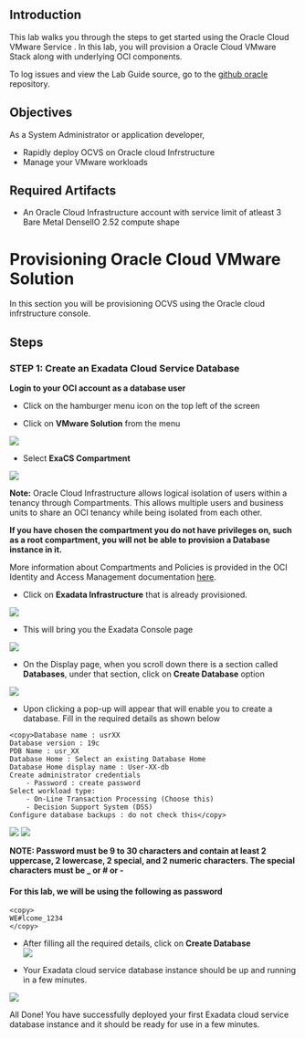 ## Introduction

This lab walks you through the steps to get started using the Oracle Cloud VMware Service . In this lab, you will provision a Oracle Cloud VMware Stack along with underlying OCI components.

To log issues and view the Lab Guide source, go to the [github oracle](https://github.com/oracle/learning-library/issues/new) repository.

## Objectives

As a System Administrator or application developer,

- Rapidly deploy OCVS on Oracle cloud Infrstructure 
- Manage your VMware workloads

## Required Artifacts

- An Oracle Cloud Infrastructure account with service limit of atleast 3 Bare Metal DenselIO 2.52 compute shape


# Provisioning Oracle Cloud VMware Solution

In this section you will be provisioning OCVS using the Oracle cloud infrstructure console.
## Steps

### STEP 1: Create an Exadata Cloud Service Database

**Login to your OCI account as a database user**

-  Click on the hamburger menu icon on the top left of the screen

-  Click on **VMware Solution** from the menu

![](./images/Infra/provision_db/oci_hamburger_menu.png " ")

- Select **ExaCS Compartment** 

![](./images/Infra/provision_db/oci_db_display.png " ")

**Note:** Oracle Cloud Infrastructure allows logical isolation of users within a tenancy through Compartments. This allows multiple users and business units to share an OCI tenancy while being isolated from each other.

**If you have chosen the compartment you do not have privileges on, such as a root compartment, you will not be able to provision a Database instance in it.**

More information about Compartments and Policies is provided in the OCI Identity and Access Management documentation [here](https://docs.cloud.oracle.com/iaas/Content/Identity/Tasks/managingcompartments.htm?tocpath=Services%7CIAM%7C_____13).

-  Click on **Exadata Infrastructure** that is already provisioned.

![](./images/Infra/provision_db/create_db.png " ")

-  This will bring you the Exadata Console page

![](./images/Infra/provision_db/oci_db_details.png " ")


-  On the Display page, when you scroll down there is a section called **Databases**, under that section, click on **Create Database** option

![](./images/Infra/provision_db/oci_db_list.png " ")

- Upon clicking a pop-up will appear that will enable you to create a database. Fill in the required details as shown below 

```
<copy>Database name : usrXX
Database version : 19c
PDB Name : usr_XX
Database Home : Select an existing Database Home
Database Home display name : User-XX-db
Create administrator credentials 
    - Password : create password 
Select workload type:
    - On-Line Transaction Processing (Choose this)
    - Decision Support System (DSS)
Configure database backups : do not check this</copy>
```
![](./images/Infra/provision_db/oci_create_db_1.png " ")
![](./images/Infra/provision_db/oci_create_db_2.png " ")

 **NOTE: Password must be 9 to 30 characters and contain at least 2 uppercase, 2 lowercase, 2 special, and 2 numeric characters. The special characters must be _ or # or -** 

#### For this lab, we will be using the following as password

```
<copy>
WE#lcome_1234
</copy>
```

- After filling all the required details, click on **Create Database**  
![](./images/Infra/provision_db/oci_create_db.png " ")

- Your Exadata cloud service database instance should be up and running in a few minutes.

![](./images/Infra/provision_db/oci_db_provisioning.png " ")


All Done! You have successfully deployed your first Exadata cloud service database instance and it should be ready for use in a few minutes.
